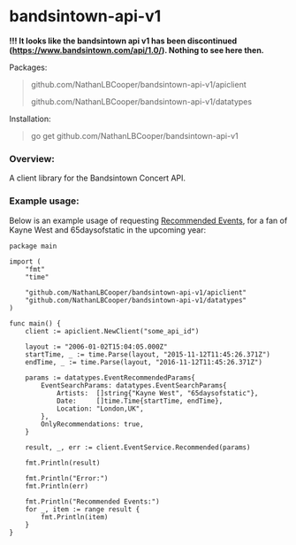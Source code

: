 # bandsintown-api-v1

**!!! It looks like the bandsintown api v1 has been discontinued (https://www.bandsintown.com/api/1.0/). Nothing to see here then.**

Packages:
> github.com/NathanLBCooper/bandsintown-api-v1/apiclient
> 
> github.com/NathanLBCooper/bandsintown-api-v1/datatypes

Installation:
>go get github.com/NathanLBCooper/bandsintown-api-v1

### Overview:
A client library for the Bandsintown Concert API.

### Example usage:

Below is an example usage of requesting [Recommended Events](https://www.bandsintown.com/api/1.0/requests#events-recommended), for a fan of Kayne West and 65daysofstatic in the upcoming year:

	package main

	import (
		"fmt"
		"time"

		"github.com/NathanLBCooper/bandsintown-api-v1/apiclient"
		"github.com/NathanLBCooper/bandsintown-api-v1/datatypes"
	)

	func main() {
		client := apiclient.NewClient("some_api_id")

		layout := "2006-01-02T15:04:05.000Z"
		startTime, _ := time.Parse(layout, "2015-11-12T11:45:26.371Z")
		endTime, _ := time.Parse(layout, "2016-11-12T11:45:26.371Z")

		params := datatypes.EventRecommendedParams{
			EventSearchParams: datatypes.EventSearchParams{
				Artists:  []string{"Kayne West", "65daysofstatic"},
				Date:     []time.Time{startTime, endTime},
				Location: "London,UK",
			},
			OnlyRecommendations: true,
		}

		result, _, err := client.EventService.Recommended(params)

		fmt.Println(result)

		fmt.Println("Error:")
		fmt.Println(err)

		fmt.Println("Recommended Events:")
		for _, item := range result {
			fmt.Println(item)
		}
	}

